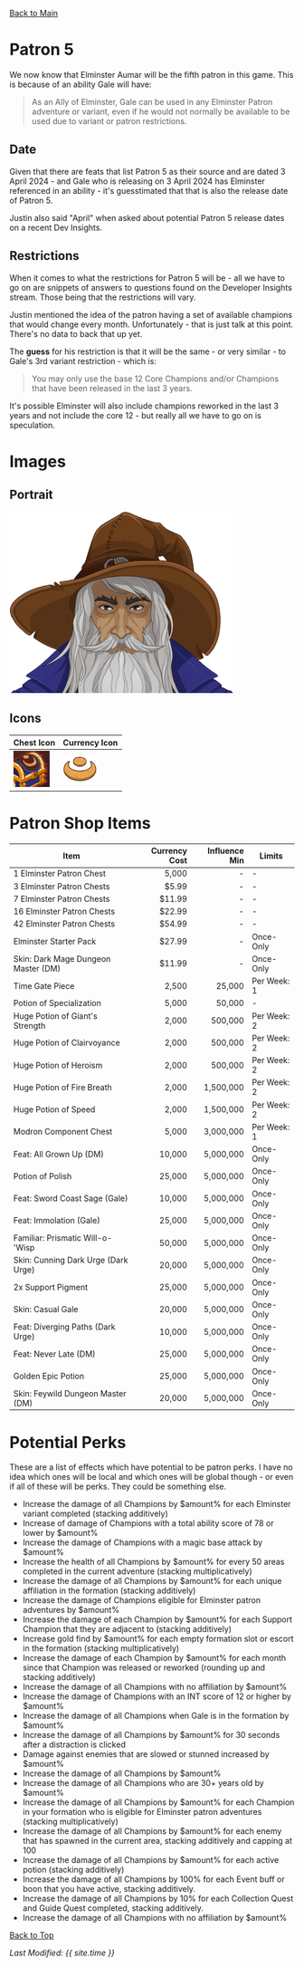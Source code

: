 [Back to Main](index.md)

# Patron 5

We now know that Elminster Aumar will be the fifth patron in this game. This is because of an ability Gale will have:  
> As an Ally of Elminster, Gale can be used in any Elminster Patron adventure or variant, even if he would not normally be available to be used due to variant or patron restrictions.

## Date

Given that there are feats that list Patron 5 as their source and are dated 3 April 2024 - and Gale who is releasing on 3 April 2024 has Elminster referenced in an ability - it's guesstimated that that is also the release date of Patron 5.

Justin also said "April" when asked about potential Patron 5 release dates on a recent Dev Insights.

## Restrictions

When it comes to what the restrictions for Patron 5 will be - all we have to go on are snippets of answers to questions found on the Developer Insights stream. Those being that the restrictions will vary.

Justin mentioned the idea of the patron having a set of available champions that would change every month. Unfortunately - that is just talk at this point. There's no data to back that up yet.

The __**guess**__ for his restriction is that it will be the same - or very similar - to Gale's 3rd variant restriction - which is:

> You may only use the base 12 Core Champions and/or Champions that have been released in the last 3 years.

It's possible Elminster will also include champions reworked in the last 3 years and not include the core 12 - but really all we have to go on is speculation.

# Images

## Portrait

![Elminster Portrait](images/patron5/portrait.png)

## Icons

| Chest Icon | Currency Icon |
|---|---|
| ![Chest Icon](images/patron5/chest.png) | ![Currency Icon](images/patron5/currency.png) |

# Patron Shop Items

| Item | Currency Cost | Influence Min | Limits |
|---|--:|--:|---|
| 1 Elminster Patron Chest | 5,000 | - | - |
| 3 Elminster Patron Chests | $5.99 | - | - |
| 7 Elminster Patron Chests | $11.99 | - | - |
| 16 Elminster Patron Chests | $22.99 | - | - |
| 42 Elminster Patron Chests | $54.99 | - | - |
| Elminster Starter Pack | $27.99 | - | Once-Only |
| Skin: Dark Mage Dungeon Master (DM) | $11.99 | - | Once-Only |
| Time Gate Piece | 2,500 | 25,000 | Per Week: 1 |
| Potion of Specialization | 5,000 | 50,000 | - |
| Huge Potion of Giant's Strength | 2,000 | 500,000 | Per Week: 2 |
| Huge Potion of Clairvoyance | 2,000 | 500,000 | Per Week: 2 |
| Huge Potion of Heroism | 2,000 | 500,000 | Per Week: 2 |
| Huge Potion of Fire Breath | 2,000 | 1,500,000 | Per Week: 2 |
| Huge Potion of Speed | 2,000 | 1,500,000 | Per Week: 2 |
| Modron Component Chest | 5,000 | 3,000,000 | Per Week: 1 |
| Feat: All Grown Up (DM) | 10,000 | 5,000,000 | Once-Only |
| Potion of Polish | 25,000 | 5,000,000 | Once-Only |
| Feat: Sword Coast Sage (Gale) | 10,000 | 5,000,000 | Once-Only |
| Feat: Immolation (Gale) | 25,000 | 5,000,000 | Once-Only |
| Familiar: Prismatic Will-o-'Wisp | 50,000 | 5,000,000 | Once-Only |
| Skin: Cunning Dark Urge (Dark Urge) | 20,000 | 5,000,000 | Once-Only |
| 2x Support Pigment | 25,000 | 5,000,000 | Once-Only |
| Skin: Casual Gale | 20,000 | 5,000,000 | Once-Only |
| Feat: Diverging Paths (Dark Urge) | 10,000 | 5,000,000 | Once-Only |
| Feat: Never Late (DM) | 25,000 | 5,000,000 | Once-Only |
| Golden Epic Potion | 25,000 | 5,000,000 | Once-Only |
| Skin: Feywild Dungeon Master (DM) | 20,000 | 5,000,000 | Once-Only |

# Potential Perks

These are a list of effects which have potential to be patron perks. I have no idea which ones will be local and which ones will be global though - or even if all of these will be perks. They could be something else.

* Increase the damage of all Champions by $amount% for each Elminster variant completed (stacking additively)
* Increase of damage of Champions with a total ability score of 78 or lower by $amount%
* Increase the damage of Champions with a magic base attack by $amount%
* Increase the health of all Champions by $amount% for every 50 areas completed in the current adventure (stacking multiplicatively)
* Increase the damage of all Champions by $amount% for each unique affiliation in the formation (stacking additively)
* Increase the damage of Champions eligible for Elminster patron adventures by $amount%
* Increase the damage of each Champion by $amount% for each Support Champion that they are adjacent to (stacking additively)
* Increase gold find by $amount% for each empty formation slot or escort in the formation (stacking multiplicatively)
* Increase the damage of each Champion by $amount% for each month since that Champion was released or reworked (rounding up and stacking additively)
* Increase the damage of all Champions with no affiliation by $amount%
* Increase the damage of Champions with an INT score of 12 or higher by $amount%
* Increase the damage of all Champions when Gale is in the formation by $amount%
* Increase the damage of all Champions by $amount% for 30 seconds after a distraction is clicked
* Damage against enemies that are slowed or stunned increased by $amount%
* Increase the damage of all Champions by $amount%
* Increase the damage of all Champions who are 30+ years old by $amount%
* Increase the damage of all Champions by $amount% for each Champion in your formation who is eligible for Elminster patron adventures (stacking multiplicatively)
* Increase the damage of all Champions by $amount% for each enemy that has spawned in the current area, stacking additively and capping at 100
* Increase the damage of all Champions by $amount% for each active potion (stacking additively)
* Increase the damage of all Champions by 100% for each Event buff or boon that you have active, stacking additively.
* Increase the damage of all Champions by 10% for each Collection Quest and Guide Quest completed, stacking additively.
* Increase the damage of all Champions with no affiliation by $amount%

[Back to Top](#top)

*Last Modified: {{ site.time }}*